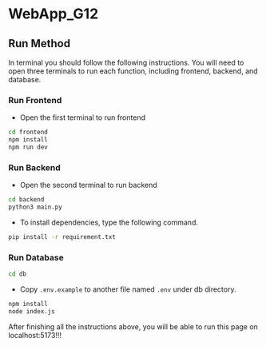 # WebApp_G12

## Run Method
In terminal you should follow the following instructions. 
You will need to open three terminals to run each function, including frontend, backend, and database.

### Run Frontend
- Open the first terminal to run frontend
```bash
cd frontend
npm install
npm run dev
```

### Run Backend
- Open the second terminal to run backend
```bash
cd backend
python3 main.py
```
- To install dependencies, type the following command.
```bash
pip install -r requirement.txt
```

### Run Database
```bash
cd db
```
- Copy `.env.example` to another file named `.env` under db directory.
```bash
npm install
node index.js
```

After finishing all the instructions above, you will be able to run this page on localhost:5173!!!